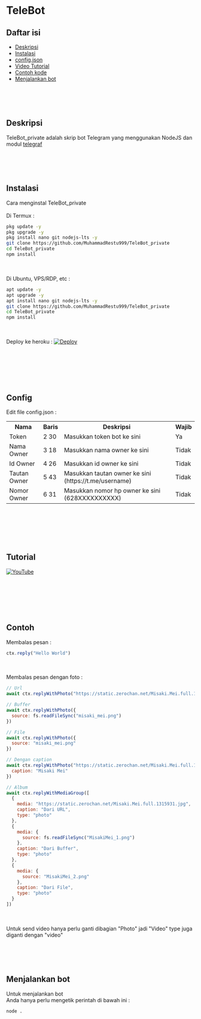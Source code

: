 # TeleBot
## Daftar isi
- [Deskripsi](#deskripsi)
- [Instalasi](#instalasi)
- [config.json](#config)
- [Video Tutorial](#tutorial)
- [Contoh kode](#contoh)
- [Menjalankan bot](#menjalankan-bot)
<br><br><br><br><br>
## Deskripsi
TeleBot_private adalah skrip bot Telegram yang menggunakan NodeJS dan modul [telegraf](https://telegraf.js.org)
<br><br><br><br><br>
## Instalasi
Cara menginstal TeleBot_private
<br><br>
Di Termux :
```bash
pkg update -y
pkg upgrade -y
pkg install nano git nodejs-lts -y
git clone https://github.com/MuhammadRestu999/TeleBot_private
cd TeleBot_private
npm install
```
<br><br>
Di Ubuntu, VPS/RDP, etc :
```bash
apt update -y
apt upgrade -y
apt install nano git nodejs-lts -y
git clone https://github.com/MuhammadRestu999/TeleBot_private
cd TeleBot_private
npm install
```
<br><br>
Deploy ke heroku :
[![Deploy](https://www.herokucdn.com/deploy/button.svg)](https://heroku.com/deploy?template=https://github.com/MuhammadRestu999/TeleBot_private)

<br><br><br><br><br>
## Config
Edit file config.json :
<table>
  <tr>
    <th>Nama</th>
    <th>Baris</th>
    <th>Deskripsi</th>
    <th>Wajib</th>
  </tr>
  <tr>
    <td>Token</td>
    <td>2 30</td>
    <td>Masukkan token bot ke sini</td>
    <td>Ya</td>
  </tr>
  <tr>
    <td>Nama Owner</td>
    <td>3 18</td>
    <td>Masukkan nama owner ke sini</td>
    <td>Tidak</td>
  </tr>
  <tr>
  <tr>
    <td>Id Owner</td>
    <td>4 26</td>
    <td>Masukkan id owner ke sini</td>
    <td>Tidak </td>
  </tr>
    <td>Tautan Owner</td>
    <td>5 43</td>
    <td>Masukkan tautan owner ke sini (https://t.me/username)</td>
    <td>Tidak</td>
  </tr>
    <td>Nomor Owner</td>
    <td>6 31</td>
    <td>Masukkan nomor hp owner ke sini (628XXXXXXXXXX)</td>
    <td>Tidak</td>
  </tr>
</table>

<br><br><br><br><br>
## Tutorial
[![YouTube](https://img.youtube.com/vi/t_qWtyYNWDw/0.jpg)](https://www.youtube.com/watch?v=t_qWtyYNWDw)

<br><br><br><br><br>
## Contoh
Membalas pesan :
```javascript
ctx.reply("Hello World")
```
<br><br>
Membalas pesan dengan foto :
```javascript
// Url
await ctx.replyWithPhoto("https://static.zerochan.net/Misaki.Mei.full.1315931.jpg")

// Buffer
await ctx.replyWithPhoto({
  source: fs.readFileSync("misaki_mei.png")
})

// File
await ctx.replyWithPhoto({
  source: "misaki_mei.png"
})

// Dengan caption
await ctx.replyWithPhoto("https://static.zerochan.net/Misaki.Mei.full.1315931.jpg", {
  caption: "Misaki Mei"
})

// Album
await ctx.replyWithMediaGroup([
  {
    media: "https://static.zerochan.net/Misaki.Mei.full.1315931.jpg",
    caption: "Dari URL",
    type: "photo"
  },
  {
    media: {
      source: fs.readFileSync("MisakiMei_1.png")
    },
    caption: "Dari Buffer",
    type: "photo"
  },
  {
    media: {
      source: "MisakiMei_2.png"
    },
    caption: "Dari File",
    type: "photo"
  }
])
```
<br><br>
Untuk send video hanya perlu ganti dibagian "Photo" jadi "Video" type juga diganti dengan "video"
<br><br><br><br><br>
## Menjalankan bot
Untuk menjalankan bot<br>
Anda hanya perlu mengetik perintah di bawah ini :
```bash
node .
```
